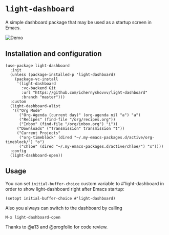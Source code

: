 # `light-dashboard`

A simple dashboard package that may be used as a startup screen in Emacs.

![Demo](demo.gif)

## Installation and configuration

``` elisp
(use-package light-dashboard
  :init
  (unless (package-installed-p 'light-dashboard)
    (package-vc-install
     '(light-dashboard
       :vc-backend Git
       :url "https://github.com/ichernyshovvv/light-dashboard"
       :branch "master")))
  :custom
  (light-dashboard-alist
   '(("Org Mode"
      ("Org-Agenda (current day)" (org-agenda nil "a") "a")
      ("Recipes" (find-file "/org/recipes.org"))
      ("Inbox" (find-file "/org/inbox.org") "i"))
     ("Downloads" ("Transmission" transmission "t"))
     ("Current Projects"
      ("org-timeblock" (dired "~/.my-emacs-packages.d/active/org-timeblock/") "o")
      ("chloe" (dired "~/.my-emacs-packages.d/active/chloe/") "x"))))
  :config
  (light-dashboard-open))
```

## Usage

You can set `initial-buffer-choice` custom variable to #'light-dashboard in
order to show light-dashboard right after Emacs startup:

```
(setopt initial-buffer-choice #'light-dashboard)
```

Also you always can switch to the dashboard by calling

``` 
M-x light-dashboard-open
```

Thanks to @a13 and @progfolio for code review.
